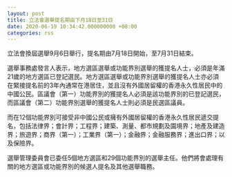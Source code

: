 ```yaml
---
layout: post
title: 立法會選舉提名期由下月18日至31日
date: 2020-06-19 10:34:42.000000000 +08:00
categories: rss
---
```


立法會換屆選舉9月6日舉行，提名期由7月18日開始，至7月31日結束。
 
選舉事務處發言人表示，地方選區選舉或功能界別選舉的獲提名人士，必須是年滿21歲的地方選區已登記選民。地方選區選舉或功能界別選舉的獲提名人士亦必須在緊接提名前的3年內通常在港居住，並且沒有外國居留權的香港永久性居民中的中國公民。區議會（第一）功能界別的獲提名人必須是該功能界別的已登記選民，而區議會（第二）功能界別選舉的獲提名人士則必須是民選區議員。
 
 而在12個功能界別可接受非中國公民或擁有外國居留權的香港永久性居民遞交提名，包括法律界；會計界；工程界；建築、測量、都市規劃及園境界；地產及建造界；旅遊界；商界（第一）；工業界（第一）；金融界；金融服務界；進出口界；以及保險界。

選舉管理委員會已委任5個地方選區和29個功能界別的選舉主任。他們將會處理有關的地方選區或功能界別的候選人提名及其他選舉職務。
